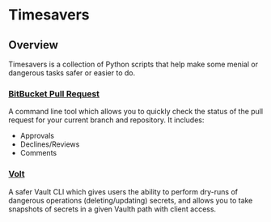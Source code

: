 # Timesavers

## Overview

Timesavers is a collection of Python scripts that help make some menial or dangerous tasks safer or easier to do.

### [BitBucket Pull Request](bitbucket-pull-request-manager/README.md)
A command line tool which allows you to quickly check the status of the pull request for your current branch and repository. It includes:
* Approvals
* Declines/Reviews
* Comments

### [Volt](vault-manager/README.md)
A safer Vault CLI which gives users the ability to perform dry-runs of dangerous operations (deleting/updating) secrets, and allows you to take snapshots of secrets in a given Vaulth path with client access.
